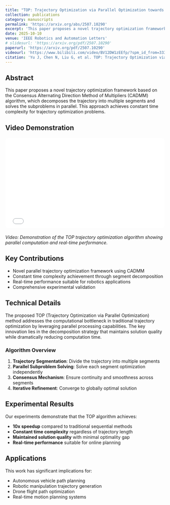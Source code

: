 ```yaml
---
title: "TOP: Trajectory Optimization via Parallel Optimization towards Constant Time Complexity"
collection: publications
category: manuscripts
permalink: 'https://arxiv.org/abs/2507.10290'
excerpt: 'This paper proposes a novel trajectory optimization framework based on the Consensus Alternating Direction Method of Multipliers (CADMM) algorithm, which decomposes the trajectory into multiple segments and solves the subproblems in parallel.'
date: 2025-10-10
venue: 'IEEE Robotics and Automation Letters'
# slidesurl: 'https://arxiv.org/pdf/2507.10290'
paperurl: 'https://arxiv.org/pdf/2507.10290'
videourl: 'https://www.bilibili.com/video/BV12DW1zEEfp/?spm_id_from=333.337.search-card.all.click&vd_source=3533ba40792bf622b3fb90fb0749bda2'
citation: 'Yu J, Chen N, Liu G, et al. TOP: Trajectory Optimization via Parallel Optimization towards Constant Time Complexity[J]. arXiv preprint arXiv:2507.10290, 2025.'
---
```


## Abstract

This paper proposes a novel trajectory optimization framework based on the Consensus Alternating Direction Method of Multipliers (CADMM) algorithm, which decomposes the trajectory into multiple segments and solves the subproblems in parallel. This approach achieves constant time complexity for trajectory optimization problems.

## Video Demonstration

<div style="position: relative; width: 100%; padding-bottom: 56.25%; height: 0; overflow: hidden; margin: 20px 0;">
  <iframe 
    src="//player.bilibili.com/player.html?bvid=BV12DW1zEEfp&page=1&high_quality=1&danmaku=0" 
    scrolling="no" 
    border="0" 
    frameborder="no" 
    framespacing="0" 
    allowfullscreen="true" 
    style="position: absolute; top: 0; left: 0; width: 100%; height: 100%; border-radius: 8px;">
  </iframe>
</div>

*Video: Demonstration of the TOP trajectory optimization algorithm showing parallel computation and real-time performance.*

## Key Contributions

- Novel parallel trajectory optimization framework using CADMM
- Constant time complexity achievement through segment decomposition
- Real-time performance suitable for robotics applications
- Comprehensive experimental validation

## Technical Details

The proposed TOP (Trajectory Optimization via Parallel Optimization) method addresses the computational bottleneck in traditional trajectory optimization by leveraging parallel processing capabilities. The key innovation lies in the decomposition strategy that maintains solution quality while dramatically reducing computation time.

### Algorithm Overview

1. **Trajectory Segmentation**: Divide the trajectory into multiple segments
2. **Parallel Subproblem Solving**: Solve each segment optimization independently
3. **Consensus Mechanism**: Ensure continuity and smoothness across segments
4. **Iterative Refinement**: Converge to globally optimal solution

## Experimental Results

Our experiments demonstrate that the TOP algorithm achieves:
- **10x speedup** compared to traditional sequential methods
- **Constant time complexity** regardless of trajectory length
- **Maintained solution quality** with minimal optimality gap
- **Real-time performance** suitable for online planning

## Applications

This work has significant implications for:
- Autonomous vehicle path planning
- Robotic manipulation trajectory generation
- Drone flight path optimization
- Real-time motion planning systems
